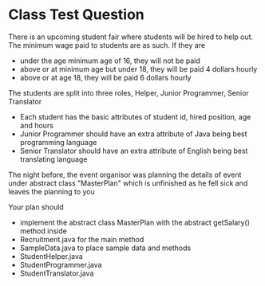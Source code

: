 # Class Test Question
There is an upcoming student fair where students will be hired to help out. The minimum wage paid to students are as such. If they are
- under the age minimum age of 16, they will not be paid
- above or at minimum age but under 18, they will be paid 4 dollars hourly
- above or at age 18, they will be paid 6 dollars hourly

The students are split into three roles, Helper, Junior Programmer, Senior Translator
- Each student has the basic attributes of student id, hired position, age and hours
- Junior Programmer should have an extra attribute of Java being best programming language
- Senior Translator should have an extra attribute of English being best translating language

The night before, the event organisor was planning the details of event under abstract class "MasterPlan" 
which is unfinished as he fell sick and leaves the planning to you

Your plan should
- implement the abstract class MasterPlan with the abstract getSalary() method inside
- Recruitment.java for the main method
- SampleData.java to place sample data and methods
- StudentHelper.java
- StudentProgrammer.java
- StudentTranslator.java